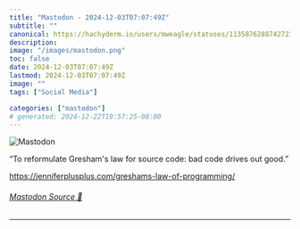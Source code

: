 ```yaml
---
title: "Mastodon - 2024-12-03T07:07:49Z"
subtitle: ""
canonical: https://hachyderm.io/users/mweagle/statuses/113587628874272110
description:
image: "/images/mastodon.png"
toc: false
date: 2024-12-03T07:07:49Z
lastmod: 2024-12-03T07:07:49Z
image: ""
tags: ["Social Media"]

categories: ["mastodon"]
# generated: 2024-12-22T19:57:25-08:00
---
```

![Mastodon](/images/mastodon.png)

<p>“To reformulate Gresham&#39;s law for source code: bad code drives out good.”</p><p><a href="https://jenniferplusplus.com/greshams-law-of-programming/" target="_blank" rel="nofollow noopener noreferrer" translate="no"><span class="invisible">https://</span><span class="ellipsis">jenniferplusplus.com/greshams-</span><span class="invisible">law-of-programming/</span></a></p>


###### [Mastodon Source 🐘](https://hachyderm.io/@mweagle/113587628874272110)

___
